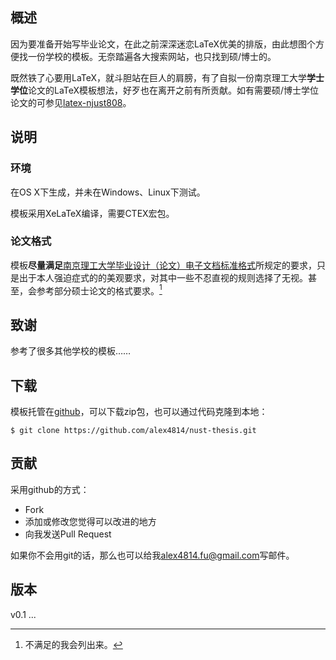 
## 概述

因为要准备开始写毕业论文，在此之前深深迷恋LaTeX优美的排版，由此想图个方便找一份学校的模板。无奈踏遍各大搜索网站，也只找到硕/博士的。

既然铁了心要用LaTeX，就斗胆站在巨人的肩膀，有了自拟一份南京理工大学**学士学位**论文的LaTeX模板想法，好歹也在离开之前有所贡献。如有需要硕/博士学位论文的可参见[latex-njust808][]。

  [latex-njust808]: https://code.google.com/p/latex-njust808/

## 说明

### 环境
在OS X下生成，并未在Windows、Linux下测试。

模板采用XeLaTeX编译，需要CTEX宏包。

### 论文格式
模板**尽量满足**[南京理工大学毕业设计（论文）电子文档标准格式][1]所规定的要求，只是出于本人强迫症式的的美观要求，对其中一些不忍直视的规则选择了无视。甚至，会参考部分硕士论文的格式要求。[^1]

  [1]: http://jwc.njust.edu.cn/xzq/xzq_03.htm
  [^1]: 不满足的我会列出来。

## 致谢
参考了很多其他学校的模板……

## 下载
模板托管在[github][]，可以下载zip包，也可以通过代码克隆到本地：

	$ git clone https://github.com/alex4814/nust-thesis.git

[github]: https://github.com/alex4814/nust-thesis

## 贡献

采用github的方式：

* Fork
* 添加或修改您觉得可以改进的地方
* 向我发送Pull Request

如果你不会用git的话，那么也可以给我<alex4814.fu@gmail.com>写邮件。

## 版本

v0.1 ...
